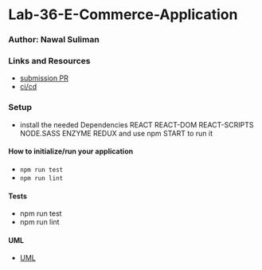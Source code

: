 # Lab-36-E-Commerce-Application

### Author: Nawal Suliman 

### Links and Resources
- [submission PR](https://github.com/401-advanced-javascript-Nawal/Lab-36-E-Commerce-Application/pull/1)
- [ci/cd](https://github.com/401-advanced-javascript-Nawal/Lab-36-E-Commerce-Application/actions)

### Setup
- install the needed Dependencies REACT REACT-DOM REACT-SCRIPTS NODE.SASS ENZYME REDUX and use npm START to run it 

#### How to initialize/run your application 
- `npm run test`
- `npm run lint` 

#### Tests
- npm run test  
- npm run lint 

#### UML
- [UML](https://github.com/401-advanced-javascript-Nawal/Lab-36-E-Commerce-Application/blob/app-state-redux/20200309_052235.jpg)
